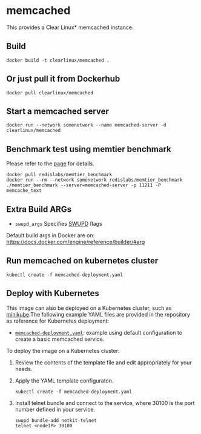 memcached
==========
This provides a Clear Linux* memcached instance.

Build
-----
```
docker build -t clearlinux/memcached .
```

Or just pull it from Dockerhub
---------------------------
```
docker pull clearlinux/memcached
```

Start a memcached server 
-----------------------
```
docker run --network somenetwork --name memcached-server -d clearlinux/memcached
```

Benchmark test using memtier benchmark
---------------------
Please refer to the [page](https://github.com/RedisLabs/memtier_benchmark) for details.

```
docker pull redislabs/memtier_benchmark
docker run --rm --network somenetwork redislabs/memtier_benchmark ./memtier_benchmark --server=memcached-server -p 11211 -P memcache_text
```

Extra Build ARGs
----------------
- ``swupd_args`` Specifies [SWUPD](https://github.com/clearlinux/swupd-client/blob/master/docs/swupd.1.rst#options) flags

Default build args in Docker are on: https://docs.docker.com/engine/reference/builder/#arg

## Run memcached on  kubernetes cluster

```
kubectl create -f memcached-deployment.yaml
```

## Deploy with Kubernetes

This image can also be deployed on a Kubernetes cluster, such as [minikube](https://kubernetes.io/docs/setup/learning-environment/minikube/).The following example YAML files are provided in the repository as reference for Kubernetes deployment:

- [`memcached-deployment.yaml`](https://github.com/clearlinux/dockerfiles/blob/master/memcached/memcached-deployment.yaml): example using default configuration to create a basic memcached service.

To deploy the image on a Kubernetes cluster:

1. Review the contents of the template file and edit appropriately for your needs.

2. Apply the YAML template configuraton.

   ```
   kubectl create -f memcached-deployment.yaml
   ```


3. Install telnet bundle and connect to the service, where 30100 is the port number defined in your service.

   ```
   swupd bundle-add netkit-telnet
   telnet <nodeIP> 30100
   ```

   